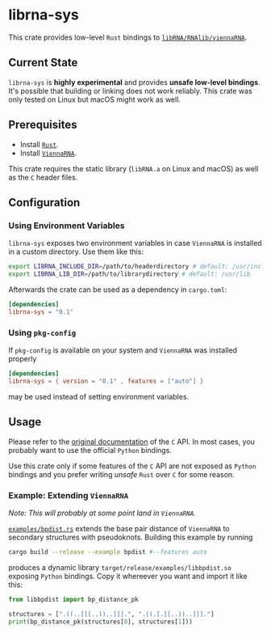 # librna-sys

This crate provides low-level `Rust` bindings to [`libRNA/RNAlib/viennaRNA`](https://www.tbi.univie.ac.at/RNA/).

## Current State

`librna-sys` is **highly experimental** and provides **unsafe low-level bindings**.
It's possible that building or linking does not work reliably. 
This crate was only tested on Linux but macOS might work as well.

## Prerequisites

- Install [`Rust`](https://rustup.rs/).
- Install [`ViennaRNA`](https://www.tbi.univie.ac.at/RNA/#download).

This crate requires the static library (`libRNA.a` on Linux and macOS) as well as the `C` header files.

## Configuration

### Using Environment Variables

`librna-sys` exposes two environment variables in case `ViennaRNA` is installed in a custom directory.
Use them like this:

```sh
export LIBRNA_INCLUDE_DIR=/path/to/headerdirectory # default: /usr/include
export LIBRNA_LIB_DIR=/path/to/librarydirectory # default: /usr/lib
```

Afterwards the crate can be used as a dependency in `cargo.toml`:

```toml
[dependencies]
librna-sys = "0.1"
```

### Using `pkg-config`

If `pkg-config` is available on your system and `ViennaRNA` was installed properly

```toml
[dependencies]
librna-sys = { version = "0.1" , features = ["auto"] }
```

may be used instead of setting environment variables.

## Usage

Please refer to the [original documentation](https://www.tbi.univie.ac.at/RNA/ViennaRNA/doc/html/index.html) of the `C` API.
In most cases, you probably want to use the official `Python` bindings.

Use this crate only if some features of the `C` API are not exposed as `Python` bindings and you prefer writing *unsafe* `Rust` over `C` for some reason.

### Example: Extending `ViennaRNA`

*Note: This will probably at some point land in `ViennaRNA`.*

[`examples/bpdist.rs`](examples/bpdist.rs) extends the base pair distance of `ViennaRNA` to secondary structures with pseudoknots.
Building this example by running

```sh
cargo build --release --example bpdist #--features auto
```

produces a dynamic library `target/release/examples/libbpdist.so` exposing `Python` bindings.
Copy it whereever you want and import it like this:

```python
from libbpdist import bp_distance_pk

structures = [".((..[[[..))..]]].", ".((.[.[[..))..]]]."]
print(bp_distance_pk(structures[0], structures[1]))
```

